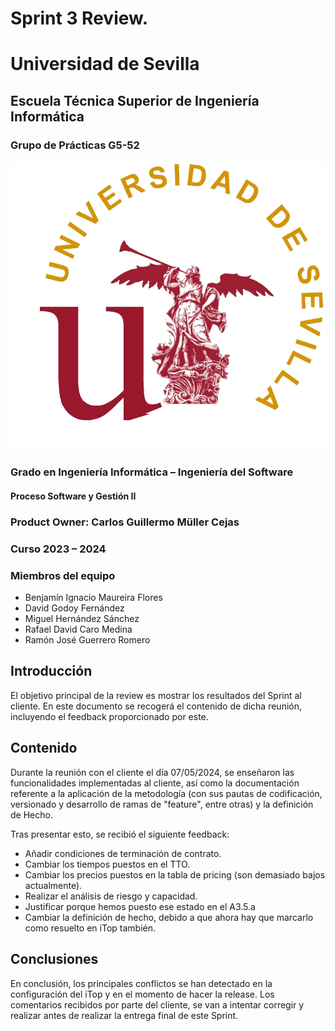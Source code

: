 # Sprint 3 Review. 

# Universidad de Sevilla   

## Escuela Técnica Superior de Ingeniería Informática

### **Grupo de Prácticas G5-52**
  
  ![Logo US](/docs/static/Logo_US.png)

### Grado en Ingeniería Informática – Ingeniería del Software 

#### Proceso Software y Gestión II
### Product Owner: Carlos Guillermo Müller Cejas
### Curso 2023 – 2024

### Miembros del equipo
- Benjamín Ignacio Maureira Flores
- David Godoy Fernández
- Miguel Hernández Sánchez
- Rafael David Caro Medina
- Ramón José Guerrero Romero

## Introducción
El objetivo principal de la review es mostrar los resultados del Sprint al cliente. En este documento se recogerá el contenido de dicha reunión, incluyendo el feedback proporcionado por este.

## Contenido
Durante la reunión con el cliente el día 07/05/2024, se enseñaron las funcionalidades implementadas al cliente, así como la documentación referente a la aplicación de la metodología (con sus pautas de codificación, versionado y desarrollo de ramas de "feature", entre otras) y la definición de Hecho.

Tras presentar esto, se recibió el siguiente feedback:
  - Añadir condiciones de terminación de contrato.
  - Cambiar los tiempos puestos en el TTO.
  - Cambiar los precios puestos en la tabla de pricing (son demasiado bajos actualmente).
  - Realizar el análisis de riesgo y capacidad.
  - Justificar porque hemos puesto ese estado en el A3.5.a
  - Cambiar la definición de hecho, debido a que ahora hay que marcarlo como resuelto en iTop también.

## Conclusiones
En conclusión, los principales conflictos se han detectado en la configuración del iTop y en el momento de hacer la release.
Los comentarios recibidos por parte del cliente, se van a intentar corregir y realizar antes de realizar la entrega final de este Sprint.


